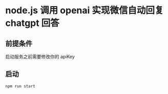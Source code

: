 # node.js 调用 openai 实现微信自动回复 chatgpt 回答

## 前提条件

启动服务之前需要修改你的 apiKey

## 启动

```sh
npm run start
```
